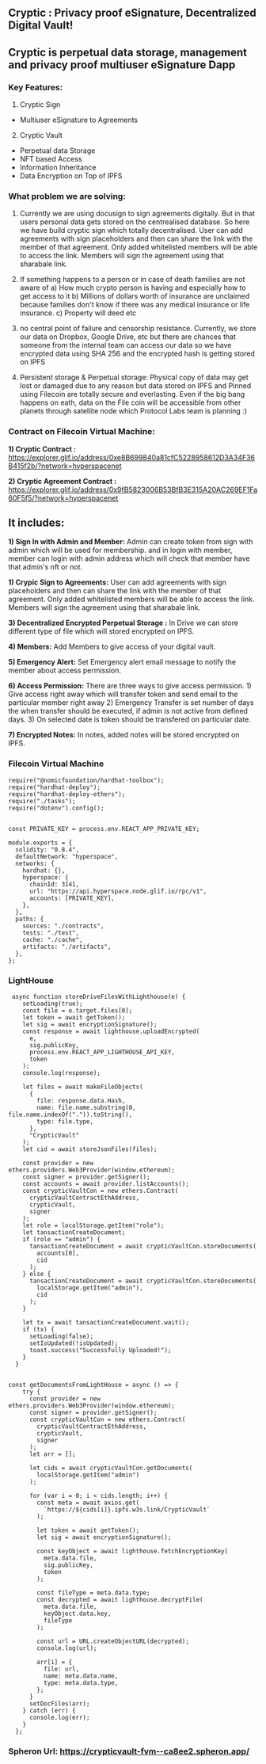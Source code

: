 ## Cryptic : Privacy proof eSignature, Decentralized Digital Vault! 

## Cryptic is perpetual data storage, management and privacy proof multiuser eSignature Dapp

### Key Features:

1. Cryptic Sign

- Multiuser eSignature to Agreements

2. Cryptic Vault

- Perpetual data Storage
- NFT based Access
- Information Inheritance
- Data Encryption on Top of IPFS

### What problem we are solving:

1. Currently we are using docusign to sign agreements digitally. But in that users personal data gets stored on the centrealised database. So here we have build cryptic sign which totally decentralised. User can add agreements with sign placeholders and then can share the link with the member of that agreement. Only added whitelisted members will be able to access the link. Members will sign the agreement using that sharabale link.

2. If something happens to a person or in case of death families are not aware of a) How much crypto person is having and especially how to get access to it b) Millions of dollars worth of insurance are unclaimed because families don't know if there was any medical insurance or life insurance. c) Property will deed etc

3. no central point of failure and censorship resistance. Currently, we store our data on Dropbox, Google Drive, etc but there are chances that someone from the internal team can access our data so we have encrypted data using SHA 256 and the encrypted hash is getting stored on IPFS

4. Persistent storage & Perpetual storage: Physical copy of data may get lost or damaged due to any reason but data stored on IPFS and Pinned using Filecoin are totally secure and everlasting. Even if the big bang happens on eath, data on the File coin will be accessible from other planets through satellite node which Protocol Labs team is planning :)

### Contract on Filecoin Virtual Machine:

**1) Cryptic Contract :** https://explorer.glif.io/address/0xe8B699840a81cfC5228958612D3A34F36B415f2b/?network=hyperspacenet

**2) Cryptic Agreement Contract :** https://explorer.glif.io/address/0x9fB5823006B53BfB3E315A20AC269EF1Fa60F5f5/?network=hyperspacenet


## It includes:

**1) Sign In with Admin and Member:** Admin can create token from sign with admin which will be used for membership. and in login with member, member can login with admin address which will check that member have that admin's nft or not.

**1) Crypic Sign to Agreements:** User can add agreements with sign placeholders and then can share the link with the member of that agreement. Only added whitelisted members will be able to access the link. Members will sign the agreement using that sharabale link.

**3) Decentralized Encrypted Perpetual Storage :** In Drive we can store different type of file which will stored encrypted on IPFS.

**4) Members:** Add Members to give access of your digital vault.

**5) Emergency Alert:** Set Emergency alert email message to notify the member about access permission.

**6) Access Permission:** There are three ways to give access permission. 1) Give access right away which will transfer token and send email to the particular member right away 2) Emergency Transfer is set number of days the when transfer should be executed, if admin is not active from defined days. 3) On selected date is token should be transfered on particular date.

**7) Encrypted Notes:** In notes, added notes will be stored encrypted on IPFS.

### Filecoin Virtual Machine

```
require("@nomicfoundation/hardhat-toolbox");
require("hardhat-deploy");
require("hardhat-deploy-ethers");
require("./tasks");
require("dotenv").config();


const PRIVATE_KEY = process.env.REACT_APP_PRIVATE_KEY;

module.exports = {
  solidity: "0.8.4",
  defaultNetwork: "hyperspace",
  networks: {
    hardhat: {},
    hyperspace: {
      chainId: 3141,
      url: "https://api.hyperspace.node.glif.io/rpc/v1",
      accounts: [PRIVATE_KEY],
    },
  },
  paths: {
    sources: "./contracts",
    tests: "./test",
    cache: "./cache",
    artifacts: "./artifacts",
  },
};

```

### LightHouse

```
 async function storeDriveFilesWithLighthouse(e) {
    setLoading(true);
    const file = e.target.files[0];
    let token = await getToken();
    let sig = await encryptionSignature();
    const response = await lighthouse.uploadEncrypted(
      e,
      sig.publicKey,
      process.env.REACT_APP_LIGHTHOUSE_API_KEY,
      token
    );
    console.log(response);

    let files = await makeFileObjects(
      {
        file: response.data.Hash,
        name: file.name.substring(0, file.name.indexOf(".")).toString(),
        type: file.type,
      },
      "CrypticVault"
    );
    let cid = await storeJsonFiles(files);

    const provider = new ethers.providers.Web3Provider(window.ethereum);
    const signer = provider.getSigner();
    const accounts = await provider.listAccounts();
    const crypticVaultCon = new ethers.Contract(
      crypticVaultContractEthAddress,
      crypticVault,
      signer
    );
    let role = localStorage.getItem("role");
    let tansactionCreateDocument;
    if (role == "admin") {
      tansactionCreateDocument = await crypticVaultCon.storeDocuments(
        accounts[0],
        cid
      );
    } else {
      tansactionCreateDocument = await crypticVaultCon.storeDocuments(
        localStorage.getItem("admin"),
        cid
      );
    }

    let tx = await tansactionCreateDocument.wait();
    if (tx) {
      setLoading(false);
      setIsUpdated(!isUpdated);
      toast.success("Successfully Uploaded!");
    }
  }

```


```

const getDocumentsFromLightHouse = async () => {
    try {
      const provider = new ethers.providers.Web3Provider(window.ethereum);
      const signer = provider.getSigner();
      const crypticVaultCon = new ethers.Contract(
        crypticVaultContractEthAddress,
        crypticVault,
        signer
      );
      let arr = [];

      let cids = await crypticVaultCon.getDocuments(
        localStorage.getItem("admin")
      );

      for (var i = 0; i < cids.length; i++) {
        const meta = await axios.get(
          `https://${cids[i]}.ipfs.w3s.link/CrypticVault`
        );

        let token = await getToken();
        let sig = await encryptionSignature();

        const keyObject = await lighthouse.fetchEncryptionKey(
          meta.data.file,
          sig.publicKey,
          token
        );

        const fileType = meta.data.type;
        const decrypted = await lighthouse.decryptFile(
          meta.data.file,
          keyObject.data.key,
          fileType
        );

        const url = URL.createObjectURL(decrypted);
        console.log(url);

        arr[i] = {
          file: url,
          name: meta.data.name,
          type: meta.data.type,
        };
      }
      setDocFiles(arr);
    } catch (err) {
      console.log(err);
    }
  };

```

### Spheron Url: https://crypticvault-fvm--ca8ee2.spheron.app/
